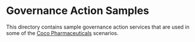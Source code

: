 <!-- SPDX-License-Identifier: CC-BY-4.0 -->
<!-- Copyright Contributors to the Egeria project. -->

# Governance Action Samples

This directory contains sample governance action services that are used in some of the [Coco Pharmaceuticals](https://egeria-project.org/practices/coco-pharmaceuticals/) scenarios.



